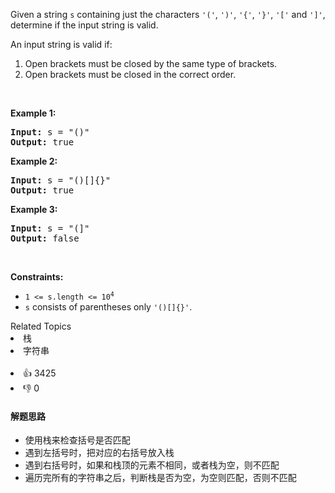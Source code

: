 <p>Given a string <code>s</code> containing just the characters <code>'('</code>, <code>')'</code>, <code>'{'</code>, <code>'}'</code>, <code>'['</code> and <code>']'</code>, determine if the input string is valid.</p>

<p>An input string is valid if:</p>

<ol> 
 <li>Open brackets must be closed by the same type of brackets.</li> 
 <li>Open brackets must be closed in the correct order.</li> 
</ol>

<p>&nbsp;</p> 
<p><strong>Example 1:</strong></p>

<pre>
<strong>Input:</strong> s = "()"
<strong>Output:</strong> true
</pre>

<p><strong>Example 2:</strong></p>

<pre>
<strong>Input:</strong> s = "()[]{}"
<strong>Output:</strong> true
</pre>

<p><strong>Example 3:</strong></p>

<pre>
<strong>Input:</strong> s = "(]"
<strong>Output:</strong> false
</pre>

<p>&nbsp;</p> 
<p><strong>Constraints:</strong></p>

<ul> 
 <li><code>1 &lt;= s.length &lt;= 10<sup>4</sup></code></li> 
 <li><code>s</code> consists of parentheses only <code>'()[]{}'</code>.</li> 
</ul>

<div><div>Related Topics</div><div><li>栈</li><li>字符串</li></div></div><br><div><li>👍 3425</li><li>👎 0</li></div>

#### 解题思路
<ul> 
 <li>使用栈来检查括号是否匹配</li>
 <li>遇到左括号时，把对应的右括号放入栈</li>
 <li>遇到右括号时，如果和栈顶的元素不相同，或者栈为空，则不匹配</li>
 <li>遍历完所有的字符串之后，判断栈是否为空，为空则匹配，否则不匹配</li>
</ul>